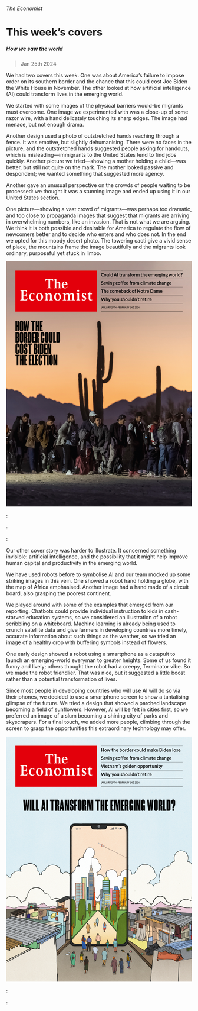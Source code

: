 ###### The Economist

# This week’s covers 

##### How we saw the world 

> Jan 25th 2024 

We had two covers this week. One was about America’s failure to impose order on its southern border and the chance that this could cost Joe Biden the White House in November. The other looked at how artificial intelligence (AI) could transform lives in the emerging world.

We started with some images of the physical barriers would-be migrants must overcome. One image we experimented with was a close-up of some razor wire, with a hand delicately touching its sharp edges. The image had menace, but not enough drama. 

Another design used a photo of outstretched hands reaching through a fence. It was emotive, but slightly dehumanising. There were no faces in the picture, and the outstretched hands suggested people asking for handouts, which is misleading—immigrants to the United States tend to find jobs quickly. Another picture we tried—showing a mother holding a child—was better, but still not quite on the mark. The mother looked passive and despondent; we wanted something that suggested more agency. 

Another gave an unusual perspective on the crowds of people waiting to be processed: we thought it was a stunning image and ended up using it in our United States section. 

One picture—showing a vast crowd of migrants—was perhaps too dramatic, and too close to propaganda images that suggest that migrants are arriving in overwhelming numbers, like an invasion. That is not what we are arguing. We think it is both possible and desirable for America to regulate the flow of newcomers better and to decide who enters and who does not. In the end we opted for this moody desert photo. The towering cacti give a vivid sense of place, the mountains frame the image beautifully and the migrants look ordinary, purposeful yet stuck in limbo. 

![image](images/20240127_DE_US.jpg) 


: 

: 

: 


Our other cover story was harder to illustrate. It concerned something invisible: artificial intelligence, and the possibility that it might help improve human capital and productivity in the emerging world. 

We have used robots before to symbolise AI and our team mocked up some striking images in this vein. One showed a robot hand holding a globe, with the map of Africa emphasised. Another image had a hand made of a circuit board, also grasping the poorest continent.

We played around with some of the examples that emerged from our reporting. Chatbots could provide individual instruction to kids in cash-starved education systems, so we considered an illustration of a robot scribbling on a whiteboard. Machine learning is already being used to crunch satellite data and give farmers in developing countries more timely, accurate information about such things as the weather, so we tried an image of a healthy crop with buffering symbols instead of flowers.

One early design showed a robot using a smartphone as a catapult to launch an emerging-world everyman to greater heights. Some of us found it funny and lively; others thought the robot had a creepy, Terminator vibe. So we made the robot friendlier. That was nice, but it suggested a little boost rather than a potential transformation of lives. 

Since most people in developing countries who will use AI will do so via their phones, we decided to use a smartphone screen to show a tantalising glimpse of the future. We tried a design that showed a parched landscape becoming a field of sunflowers. However, AI will be felt in cities first, so we preferred an image of a slum becoming a shining city of parks and skyscrapers. For a final touch, we added more people, climbing through the screen to grasp the opportunities this extraordinary technology may offer. 

![image](images/20240127_DE_AP.jpg) 


: 

: 

